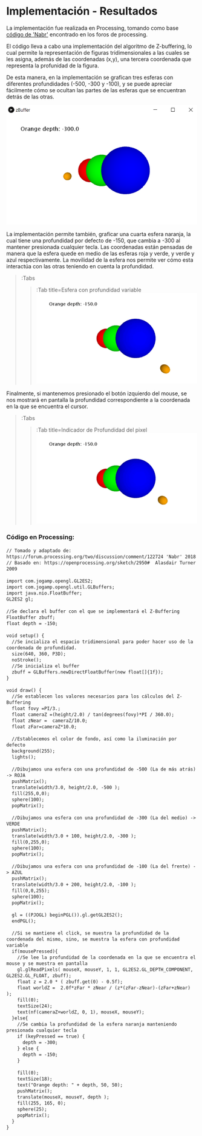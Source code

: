 # Implementación - Resultados
La implementación fue realizada en Processing, tomando como base [código de 'Nabr'](https://forum.processing.org/two/discussion/comment/122724) encontrado en los foros de processing. 

El código lleva a cabo una implementación del algoritmo de Z-buffering, lo cual permite la representación de figuras tridimensionales a las cuales se les asigna, además de las coordenadas (x,y), una tercera coordenada que representa la profunidad de la figura.

De esta manera, en la implementación se grafican tres esferas con diferentes profundidades (-500, -300 y -100), y se puede apreciar fácilmente cómo se ocultan las partes de las esferas que se encuentran detrás de las otras.

![CodigoColor](/docs/sketches/Esferas.png)

La implementación permite también, graficar una cuarta esfera naranja, la cual tiene una profundidad por defecto de -150, que cambia a -300 al mantener presionada cualquier tecla. Las coordenadas están pensadas de manera que la esfera quede en medio de las esferas roja y verde, y verde y azul respectivamente. La movilidad de la esfera nos permite ver cómo esta interactúa con las otras teniendo en cuenta la profundidad.

> :Tabs
> > :Tab title=Esfera con profundidad variable
> > ![Orange](/docs/sketches/Orange.gif)

Finalmente, si mantenemos presionado el botón izquierdo del mouse, se nos mostrará en pantalla la profundidad correspondiente a la coordenada en la que se encuentra el cursor.

> :Tabs
> > :Tab title=Indicador de Profundidad del pixel
> > ![DepthCoord](/docs/sketches/DepthCoord.gif)

### Código en Processing:
```processing
// Tomado y adaptado de: https://forum.processing.org/two/discussion/comment/122724 'Nabr' 2018
// Basado en: https://openprocessing.org/sketch/2950#  Alasdair Turner 2009
  
import com.jogamp.opengl.GL2ES2;
import com.jogamp.opengl.util.GLBuffers;
import java.nio.FloatBuffer;
GL2ES2 gl;

//Se declara el buffer con el que se implementará el Z-Buffering
FloatBuffer zbuff;
float depth = -150;

void setup() {
  //Se incializa el espacio tridimensional para poder hacer uso de la coordenada de profundidad.
  size(640, 360, P3D);
  noStroke();
  //Se inicializa el buffer
  zbuff = GLBuffers.newDirectFloatBuffer(new float[]{1f});
}
 
void draw() {
  //Se establecen los valores necesarios para los cálculos del Z-Buffering
  float fovy =PI/3.; 
  float cameraZ =(height/2.0) / tan(degrees(fovy)*PI / 360.0);  
  float zNear =  cameraZ/10.0; 
  float zFar=cameraZ*10.0;
  
  //Establecemos el color de fondo, así como la iluminación por defecto
  background(255);
  lights();
  
  //Dibujamos una esfera con una profundidad de -500 (La de más atrás) -> ROJA
  pushMatrix();
  translate(width/3.0, height/2.0, -500 );
  fill(255,0,0);
  sphere(100);
  popMatrix();
  
  //Dibujamos una esfera con una profundidad de -300 (La del medio) -> VERDE
  pushMatrix();
  translate(width/3.0 + 100, height/2.0, -300 );
  fill(0,255,0);
  sphere(100);
  popMatrix();
  
  //Dibujamos una esfera con una profundidad de -100 (La del frente) -> AZUL
  pushMatrix();
  translate(width/3.0 + 200, height/2.0, -100 );
  fill(0,0,255);
  sphere(100);
  popMatrix();
 
  gl = ((PJOGL) beginPGL()).gl.getGL2ES2();
  endPGL();
  
  //Si se mantiene el click, se muestra la profundidad de la coordenada del mismo, sino, se muestra la esfera con profundidad variable
  if(mousePressed){
    //Se lee la profundidad de la coordenada en la que se encuentra el mouse y se muestra en pantalla
    gl.glReadPixels( mouseX, mouseY, 1, 1, GL2ES2.GL_DEPTH_COMPONENT, GL2ES2.GL_FLOAT, zbuff);
    float z = 2.0 * ( zbuff.get(0) - 0.5f);
    float worldZ =  2.0f*zFar * zNear / (z*(zFar-zNear)-(zFar+zNear) );
    fill(0);
    textSize(24);
    text(nf(cameraZ+worldZ, 0, 1), mouseX, mouseY);
  }else{
    //Se cambia la profundidad de la esfera naranja manteniendo presionada cualquier tecla   
    if (keyPressed == true) {
      depth = -300;
    } else {
      depth = -150;
    }
    
    fill(0);
    textSize(18);
    text("Orange depth: " + depth, 50, 50);
    pushMatrix();
    translate(mouseX, mouseY, depth );
    fill(255, 165, 0);
    sphere(25);
    popMatrix();
  }  
}
```